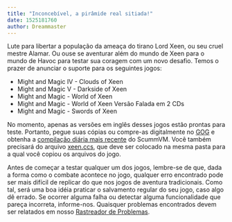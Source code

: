 ```yaml
---
title: "Inconcebível, a pirâmide real sitiada!"
date: 1525181760
author: Dreammaster
---
```


Lute para libertar a população da ameaça do tirano Lord Xeen, ou seu cruel mestre Alamar. Ou ouse se aventurar além do mundo de Xeen para o mundo de Havoc para testar sua coragem com um novo desafio. Temos o prazer de anunciar o suporte para os seguintes jogos:

*   Might and Magic IV - Clouds of Xeen
*   Might and Magic V - Darkside of Xeen
*   Might and Magic - World of Xeen
*   Might and Magic - World of Xeen Versão Falada em 2 CDs
*   Might and Magic - Swords of Xeen

No momento, apenas as versões em inglês desses jogos estão prontas para teste. Portanto, pegue suas cópias ou compre-as digitalmente no [GOG](https://www.gog.com/game/might_and_magic_6_limited_edition?pp=22d200f8670dbdb3e253a90eee5098477c95c23d) e obtenha a [compilação diária mais recente](http://scummvm.org/downloads/#daily) do ScummVM. Você também precisará do arquivo [xeen.ccs](https://github.com/scummvm/scummvm/blob/master/dists/engine-data/xeen.ccs?raw=true), que deve ser colocado na mesma pasta para a qual você copiou os arquivos do jogo.

Antes de começar a testar qualquer um dos jogos, lembre-se de que, dada a forma como o combate acontece no jogo, qualquer erro encontrado pode ser mais difícil de replicar do que nos jogos de aventura tradicionais. Como tal, será uma boa idéia praticar o salvamento regular do seu jogo, caso algo dê errado. Se ocorrer alguma falha ou detectar alguma funcionalidade que pareça incorreta, informe-nos. Quaisquer problemas encontrados devem ser relatados em nosso [Rastreador de Problemas](https://bugs.scummvm.org/).
